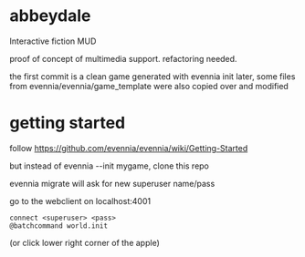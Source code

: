 # abbeydale
Interactive fiction MUD

proof of concept of multimedia support. refactoring needed.

the first commit is a clean game generated with evennia init
later, some files from evennia/evennia/game_template were also copied over and modified



# getting started

follow https://github.com/evennia/evennia/wiki/Getting-Started

but instead of evennia --init mygame, clone this repo

evennia migrate will ask for new superuser name/pass

go to the webclient on localhost:4001
```
connect <superuser> <pass>
@batchcommand world.init
```
(or click lower right corner of the apple)

